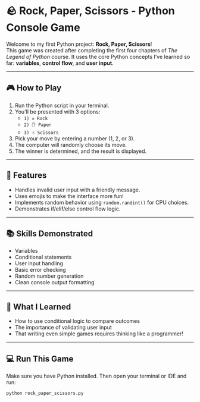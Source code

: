 # 🪨 Rock, Paper, Scissors - Python Console Game

Welcome to my first Python project: **Rock, Paper, Scissors**!  
This game was created after completing the first four chapters of *The Legend of Python* course. It uses the core Python concepts I’ve learned so far: **variables**, **control flow**, and **user input**.

---

## 🎮 How to Play

1. Run the Python script in your terminal.
2. You'll be presented with 3 options:
   - `1) ✊ Rock`
   - `2) ✋ Paper`
   - `3) ✌️ Scissors`
3. Pick your move by entering a number (1, 2, or 3).
4. The computer will randomly choose its move.
5. The winner is determined, and the result is displayed.

---

## 🔧 Features

- Handles invalid user input with a friendly message.
- Uses emojis to make the interface more fun!
- Implements random behavior using `random.randint()` for CPU choices.
- Demonstrates if/elif/else control flow logic.

---

## 📚 Skills Demonstrated

- Variables
- Conditional statements
- User input handling
- Basic error checking
- Random number generation
- Clean console output formatting

---

## 🧠 What I Learned

- How to use conditional logic to compare outcomes
- The importance of validating user input
- That writing even simple games requires thinking like a programmer!

---

## 💻 Run This Game

Make sure you have Python installed. Then open your terminal or IDE and run:

```bash
python rock_paper_scissors.py
